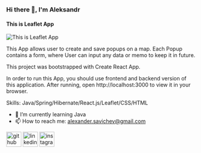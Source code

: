 ### Hi there 👋, I'm Aleksandr
#### This is Leaflet App
![This is Leaflet App](https://i.ibb.co/p4cQvGw/Untitled-1.jpg)

This App allows user to create and save popups on a map. Each Popup contains a form, where User can input any data or memo to keep it in future.

This project was bootstrapped with Create React App.

In order to run this App, you should use frontend and backend version of this application. After running, open http://localhost:3000 to view it in your browser.

Skills: Java/Spring/Hibernate/React.js/Leaflet/CSS/HTML

- 🌱 I’m currently learning Java 
- 📫 How to reach me: alexander.savichev@gmail.com 


[<img src='https://cdn.jsdelivr.net/npm/simple-icons@3.0.1/icons/github.svg' alt='github' height='40'>](https://github.com/https://github.com/AlexanderSavichev)  [<img src='https://cdn.jsdelivr.net/npm/simple-icons@3.0.1/icons/linkedin.svg' alt='linkedin' height='40'>](https://www.linkedin.com/in/https://www.linkedin.com/mwlite/in/aleksandr-savichev-7b3743211/)  [<img src='https://cdn.jsdelivr.net/npm/simple-icons@3.0.1/icons/instagram.svg' alt='instagram' height='40'>](https://www.instagram.com/https://www.instagram.com/aleksander_savichev//)  

